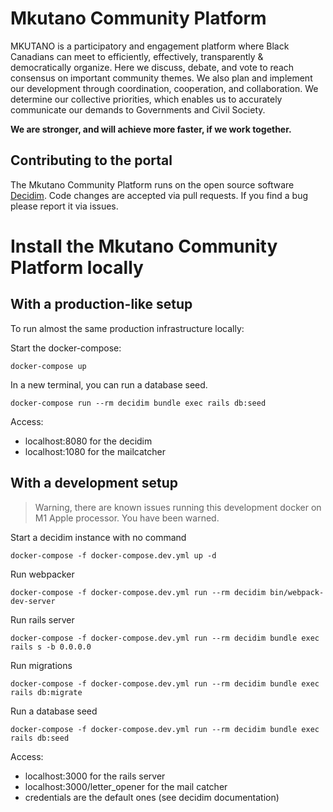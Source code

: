 # Mkutano Community Platform
MKUTANO is a participatory and engagement platform where Black Canadians can meet to efficiently, effectively, transparently & democratically organize.
Here we discuss, debate, and vote to reach consensus on important community themes. We also plan and implement our development through coordination, cooperation, and collaboration.
We determine our collective priorities, which enables us to accurately communicate our demands to Governments and Civil Society.


**We are stronger, and will achieve more faster, if we work together.**


##  Contributing to the portal
The Mkutano Community Platform runs on the open source software [Decidim](https://decidim.org).
Code changes are accepted via pull requests.  If you find a bug please report it via issues.


# Install the Mkutano Community Platform locally

## With a production-like setup
To run almost the same production infrastructure locally:

Start the docker-compose:
```
docker-compose up
```

In a new terminal, you can run a database seed.
```
docker-compose run --rm decidim bundle exec rails db:seed
```

Access: 

- localhost:8080 for the decidim
- localhost:1080 for the mailcatcher

## With a development setup
> Warning, there are known issues running this development docker
> on M1 Apple processor. You have been warned.


Start a decidim instance with no command
```
docker-compose -f docker-compose.dev.yml up -d
```

Run webpacker
```
docker-compose -f docker-compose.dev.yml run --rm decidim bin/webpack-dev-server
```

Run rails server
```
docker-compose -f docker-compose.dev.yml run --rm decidim bundle exec rails s -b 0.0.0.0
```

Run migrations
```
docker-compose -f docker-compose.dev.yml run --rm decidim bundle exec rails db:migrate
```

Run a database seed
```
docker-compose -f docker-compose.dev.yml run --rm decidim bundle exec rails db:seed
```

Access: 

- localhost:3000 for the rails server
- localhost:3000/letter_opener for the mail catcher
- credentials are the default ones (see decidim documentation)
